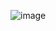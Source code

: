 ![image](https://github.com/sneh1604/todolist/assets/121212398/bed0b3d1-6288-471a-9d46-2d84e4777fa7)
